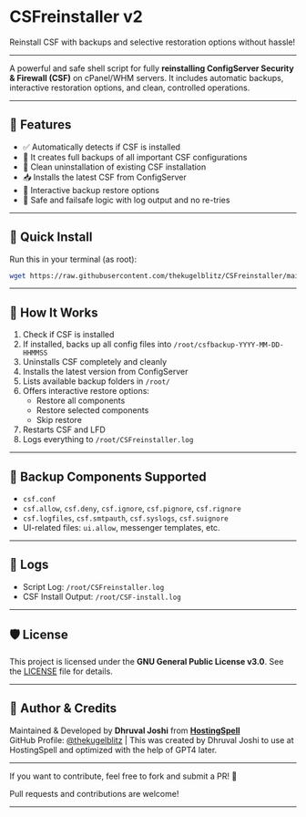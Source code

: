 # CSFreinstaller v2
Reinstall CSF with backups and selective restoration options without hassle!

---

A powerful and safe shell script for fully **reinstalling ConfigServer Security & Firewall (CSF)** on cPanel/WHM servers. It includes automatic backups, interactive restoration options, and clean, controlled operations.

---

## 🔧 Features

- ✅ Automatically detects if CSF is installed
- 💾 It creates full backups of all important CSF configurations
- 🧼 Clean uninstallation of existing CSF installation
- 📥 Installs the latest CSF from ConfigServer
- 📂 Interactive backup restore options
- 🔐 Safe and failsafe logic with log output and no re-tries

---

## 🚀 Quick Install

Run this in your terminal (as root):

```bash
wget https://raw.githubusercontent.com/thekugelblitz/CSFreinstaller/main/CSFreinstaller_v2.sh -O CSFreinstaller.sh && chmod +x CSFreinstaller.sh && ./CSFreinstaller.sh
```

---

## 🧠 How It Works

1. Check if CSF is installed
2. If installed, backs up all config files into `/root/csfbackup-YYYY-MM-DD-HHMMSS`
3. Uninstalls CSF completely and cleanly
4. Installs the latest version from ConfigServer
5. Lists available backup folders in `/root/`
6. Offers interactive restore options:
    - Restore all components
    - Restore selected components
    - Skip restore
7. Restarts CSF and LFD
8. Logs everything to `/root/CSFreinstaller.log`

---

## 📂 Backup Components Supported

- `csf.conf`
- `csf.allow`, `csf.deny`, `csf.ignore`, `csf.pignore`, `csf.rignore`
- `csf.logfiles`, `csf.smtpauth`, `csf.syslogs`, `csf.suignore`
- UI-related files: `ui.allow`, messenger templates, etc.

---

## 📄 Logs

- Script Log: `/root/CSFreinstaller.log`
- CSF Install Output: `/root/CSF-install.log`

---

## 🛡️ License

This project is licensed under the **GNU General Public License v3.0**. See the [LICENSE](LICENSE) file for details.

---

## 👤 Author & Credits

Maintained & Developed by **Dhruval Joshi** from **[HostingSpell](https://hostingspell.com)**  
GitHub Profile: [@thekugelblitz](https://github.com/thekugelblitz) | 
This was created by Dhruval Joshi to use at HostingSpell and optimized with the help of GPT4 later.

---

If you want to contribute, feel free to fork and submit a PR! 🚀

Pull requests and contributions are welcome!

---
